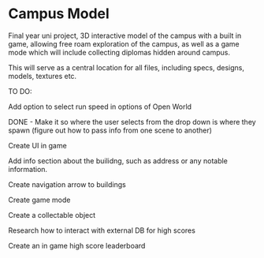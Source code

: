 # Campus Model
Final year uni project, 3D interactive model of the campus with a built in game, allowing free roam exploration of the campus, as well as a game mode which will include collecting diplomas hidden around campus.

This will serve as a central location for all files, including specs, designs, models, textures etc.

TO DO:

Add option to select run speed in options of Open World

DONE - Make it so where the user selects from the drop down is where they spawn (figure out how to pass info from one scene to another)

Create UI in game

Add info section about the builidng, such as address or any notable information.

Create navigation arrow to buildings


Create game mode

Create a collectable object

Research how to interact with external DB for high scores

Create an in game high score leaderboard
